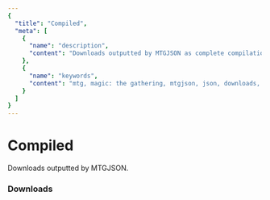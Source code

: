 ```yaml
---
{
  "title": "Compiled",
  "meta": [
    {
      "name": "description",
      "content": "Downloads outputted by MTGJSON as complete compilations.",
    },
    {
      "name": "keywords",
      "content": "mtg, magic: the gathering, mtgjson, json, downloads, download",
    }
  ]
}
---
```


# Compiled

Downloads outputted by MTGJSON.

### Downloads

<GenerateAllDownloads/>